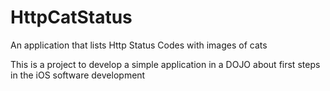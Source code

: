 # HttpCatStatus

An application that lists Http Status Codes with images of cats

This is a project to develop a simple application in a DOJO about first steps in the iOS software development
